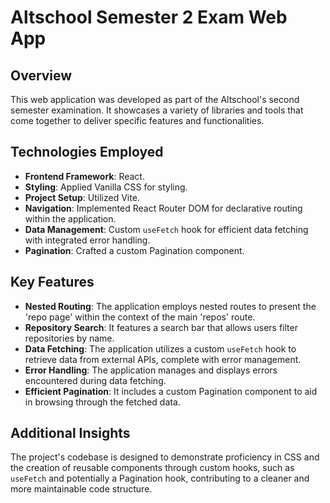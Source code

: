 # Altschool Semester 2 Exam Web App

## Overview

This web application was developed as part of the Altschool's second semester examination. It showcases a variety of libraries and tools that come together to deliver specific features and functionalities.

## Technologies Employed

- **Frontend Framework**: React.
- **Styling**: Applied Vanilla CSS for styling.
- **Project Setup**:  Utilized Vite.
- **Navigation**: Implemented React Router DOM for declarative routing within the application.
- **Data Management**: Custom `useFetch` hook for efficient data fetching with integrated error handling.
- **Pagination**: Crafted a custom Pagination component.

## Key Features

- **Nested Routing**: The application employs nested routes to present the 'repo page' within the context of the main 'repos' route.
- **Repository Search**: It features a search bar that allows users filter repositories by name.
- **Data Fetching**: The application utilizes a custom `useFetch` hook to retrieve data from external APIs, complete with error management.
- **Error Handling**: The application manages and displays errors encountered during data fetching.
- **Efficient Pagination**: It includes a custom Pagination component to aid in browsing through the fetched data.

## Additional Insights

The project's codebase is designed to demonstrate proficiency in CSS and the creation of reusable components through custom hooks, such as `useFetch` and potentially a Pagination hook, contributing to a cleaner and more maintainable code structure.
